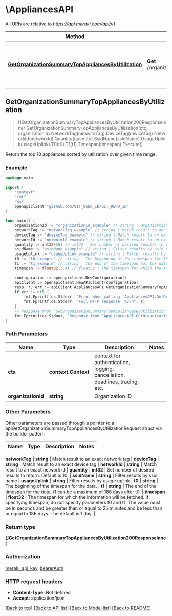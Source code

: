 # \AppliancesAPI

All URIs are relative to *https://api.meraki.com/api/v1*

Method | HTTP request | Description
------------- | ------------- | -------------
[**GetOrganizationSummaryTopAppliancesByUtilization**](AppliancesAPI.md#GetOrganizationSummaryTopAppliancesByUtilization) | **Get** /organizations/{organizationId}/summary/top/appliances/byUtilization | Return the top 10 appliances sorted by utilization over given time range.



## GetOrganizationSummaryTopAppliancesByUtilization

> []GetOrganizationSummaryTopAppliancesByUtilization200ResponseInner GetOrganizationSummaryTopAppliancesByUtilization(ctx, organizationId).NetworkTag(networkTag).DeviceTag(deviceTag).NetworkId(networkId).Quantity(quantity).SsidName(ssidName).UsageUplink(usageUplink).T0(t0).T1(t1).Timespan(timespan).Execute()

Return the top 10 appliances sorted by utilization over given time range.



### Example

```go
package main

import (
	"context"
	"fmt"
	"os"
	openapiclient "github.com/GIT_USER_ID/GIT_REPO_ID"
)

func main() {
	organizationId := "organizationId_example" // string | Organization ID
	networkTag := "networkTag_example" // string | Match result to an exact network tag (optional)
	deviceTag := "deviceTag_example" // string | Match result to an exact device tag (optional)
	networkId := "networkId_example" // string | Match result to an exact network id (optional)
	quantity := int32(56) // int32 | Set number of desired results to return. Default is 10. (optional)
	ssidName := "ssidName_example" // string | Filter results by ssid name (optional)
	usageUplink := "usageUplink_example" // string | Filter results by usage uplink (optional)
	t0 := "t0_example" // string | The beginning of the timespan for the data. (optional)
	t1 := "t1_example" // string | The end of the timespan for the data. t1 can be a maximum of 186 days after t0. (optional)
	timespan := float32(3.4) // float32 | The timespan for which the information will be fetched. If specifying timespan, do not specify parameters t0 and t1. The value must be in seconds and be greater than or equal to 25 minutes and be less than or equal to 186 days. The default is 1 day. (optional)

	configuration := openapiclient.NewConfiguration()
	apiClient := openapiclient.NewAPIClient(configuration)
	resp, r, err := apiClient.AppliancesAPI.GetOrganizationSummaryTopAppliancesByUtilization(context.Background(), organizationId).NetworkTag(networkTag).DeviceTag(deviceTag).NetworkId(networkId).Quantity(quantity).SsidName(ssidName).UsageUplink(usageUplink).T0(t0).T1(t1).Timespan(timespan).Execute()
	if err != nil {
		fmt.Fprintf(os.Stderr, "Error when calling `AppliancesAPI.GetOrganizationSummaryTopAppliancesByUtilization``: %v\n", err)
		fmt.Fprintf(os.Stderr, "Full HTTP response: %v\n", r)
	}
	// response from `GetOrganizationSummaryTopAppliancesByUtilization`: []GetOrganizationSummaryTopAppliancesByUtilization200ResponseInner
	fmt.Fprintf(os.Stdout, "Response from `AppliancesAPI.GetOrganizationSummaryTopAppliancesByUtilization`: %v\n", resp)
}
```

### Path Parameters


Name | Type | Description  | Notes
------------- | ------------- | ------------- | -------------
**ctx** | **context.Context** | context for authentication, logging, cancellation, deadlines, tracing, etc.
**organizationId** | **string** | Organization ID | 

### Other Parameters

Other parameters are passed through a pointer to a apiGetOrganizationSummaryTopAppliancesByUtilizationRequest struct via the builder pattern


Name | Type | Description  | Notes
------------- | ------------- | ------------- | -------------

 **networkTag** | **string** | Match result to an exact network tag | 
 **deviceTag** | **string** | Match result to an exact device tag | 
 **networkId** | **string** | Match result to an exact network id | 
 **quantity** | **int32** | Set number of desired results to return. Default is 10. | 
 **ssidName** | **string** | Filter results by ssid name | 
 **usageUplink** | **string** | Filter results by usage uplink | 
 **t0** | **string** | The beginning of the timespan for the data. | 
 **t1** | **string** | The end of the timespan for the data. t1 can be a maximum of 186 days after t0. | 
 **timespan** | **float32** | The timespan for which the information will be fetched. If specifying timespan, do not specify parameters t0 and t1. The value must be in seconds and be greater than or equal to 25 minutes and be less than or equal to 186 days. The default is 1 day. | 

### Return type

[**[]GetOrganizationSummaryTopAppliancesByUtilization200ResponseInner**](GetOrganizationSummaryTopAppliancesByUtilization200ResponseInner.md)

### Authorization

[meraki_api_key](../README.md#meraki_api_key), [bearerAuth](../README.md#bearerAuth)

### HTTP request headers

- **Content-Type**: Not defined
- **Accept**: application/json

[[Back to top]](#) [[Back to API list]](../README.md#documentation-for-api-endpoints)
[[Back to Model list]](../README.md#documentation-for-models)
[[Back to README]](../README.md)


